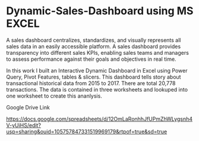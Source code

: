 # Dynamic-Sales-Dashboard using MS EXCEL


A sales dashboard centralizes, standardizes, and visually represents all sales data in an easily accessible platform. A sales dashboard provides transparency into different sales KPIs, enabling sales teams and managers to assess performance against their goals and objectives in real time.

In this work I built an Interactive Dynamic Dashboard in Excel using Power Query, Pivot Features, tables & slicers.
This dashboard tells story about transactional historical data from 2015 to 2017. There are total 20,778 transactions. The data is contained in three worksheets and lookuped into one worksheet to create this ananlysis.



Google Drive Link

https://docs.google.com/spreadsheets/d/12OmLaRonhhJfUPmZhWLygsnh4V-yUiHS/edit?usp=sharing&ouid=105757847331519969179&rtpof=true&sd=true
